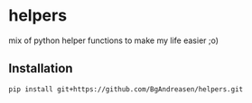 # helpers
mix of python helper functions to make my life easier ;o)


## Installation

```{shell}
pip install git+https://github.com/BgAndreasen/helpers.git
```


